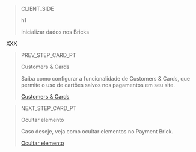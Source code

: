 > CLIENT_SIDE
>
> h1
>
> Inicializar dados nos Bricks

XXX

> PREV_STEP_CARD_PT
>
> Customers & Cards
>
> Saiba como configurar a funcionalidade de Customers & Cards, que permite o uso de cartões salvos nos pagamentos em seu site. 
>
> [Customers & Cards](/developers/pt/docs/checkout-bricks/payment-brick/additional-customization/customers-cards) 

> NEXT_STEP_CARD_PT
>
> Ocultar elemento
>
> Caso deseje, veja como ocultar elementos no Payment Brick.
>
> [Ocultar elemento](/developers/pt/docs/checkout-bricks/payment-brick/additional-customization/hide-element)